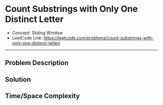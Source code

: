 # Count Substrings with Only One Distinct Letter

- Concept: Sliding Window
- LeetCode Link: https://leetcode.com/problems/count-substrings-with-only-one-distinct-letter/

---

## Problem Description

## Solution

## Time/Space Complexity

